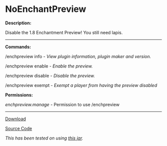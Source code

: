 # NoEnchantPreview

**Description:**

Disable the 1.8 Enchantment Preview! You still need lapis.

___

**Commands:**

/enchpreview info - *View plugin information, plugin maker and version.*

/enchpreview enable - *Enable the preview.*

/enchpreview disable - *Disable the preview.*

/enchpreview exempt <player> - *Exempt a player from having the preview disabled*

**Permissions:**

*enchpreview.manage* - Permission to use /enchpreview

___

[Download](https://github.com/LeonTG77/NoEnchantPreview/releases)

[Source Code](https://github.com/LeonTG77/NoEnchantPreview)

*This has been tested on using [this jar](https://github.com/LeonTG/NoEnchantPreview/tree/master/libs).*

